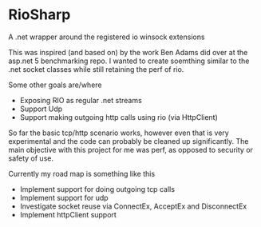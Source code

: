 # RioSharp
A .net wrapper around the registered io winsock extensions

This was inspired (and based on) by the work Ben Adams did over at the asp.net 5 benchmarking repo. I wanted to create soemthing similar to the .net socket classes while still retaining the perf of rio.

Some other goals are/where

* Exposing RIO as regular .net streams
* Support Udp
* Support making outgoing http calls using rio (via HttpClient)

So far the basic tcp/http scenario works, however even that is very experimental and the code can probably be cleaned up significantly. The main objective with this project for me was perf, as opposed to security or safety of use.

Currently my road map is something like this

* Implement support for doing outgoing tcp calls
* Implement support for udp
* Investigate socket reuse via ConnectEx, AcceptEx and DisconnectEx
* Implement httpClient support
